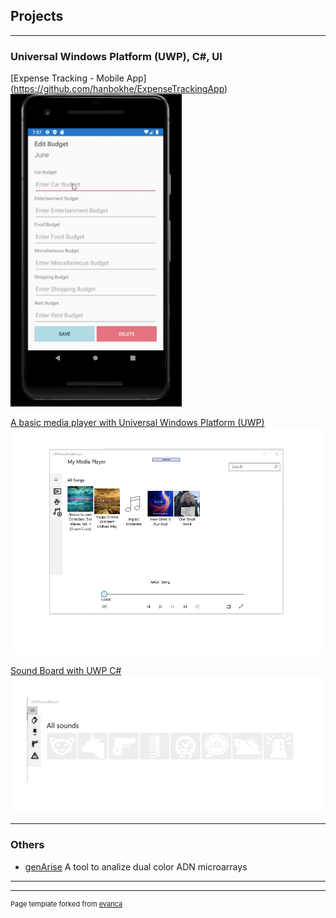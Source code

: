## Projects

---

### Universal Windows Platform (UWP), C#, UI

[Expense Tracking - Mobile App] (https://github.com/hanbokhe/ExpenseTrackingApp)
<img src="images/ExpenseTrackingApp.gif?raw=true" height="500"/>

[A basic media player with Universal Windows Platform (UWP)](https://github.com/anagomezmayen/UWPBasicMediaPlayer)
<img src="images/MediaPlayer.png?raw=true"/>

[Sound Board with UWP C#](https://github.com/anagomezmayen/UWPSoundBoard)
<img src="images/soundBoard.png?raw=true"/>




---

### Others

- [genArise](https://www.bioconductor.org/packages/release/bioc/html/genArise.html) A tool to analize dual color ADN microarrays

---




---
<p style="font-size:11px">Page template forked from <a href="https://github.com/evanca/quick-portfolio">evanca</a></p>
<!-- Remove above link if you don't want to attibute -->
